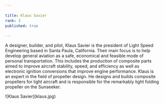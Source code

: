 ```yaml
---

title: Klaus Savier
rank: 3
published: true

---
```


A designer, builder, and pilot, Klaus Savier is the president of Light Speed Engineering based in Santa Paula, California. Their main focus is to help develop general aviation as a safe, economical and feasible mode of personal transportation. This includes the production of composite parts aimed to improve aircraft stability, speed, and efficiency as well as electronic ignition conversions that improve engine performance. Klaus is an expert in the field of propeller design. He designs and builds composite propellers for light aircraft and is responsible for the remarkably light folding propeller on the Sunseeker. 

<div>
![Klaus Savier](klaus.jpg)
</div>

